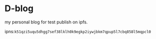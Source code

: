 # D-blog

my personal blog for test publish on ipfs.

ipns:`k51qzi5uqu5dhgg7sef38lklh0k9egkp2iywjbkm7qpup5l7cbq858l5mqpcl0`
